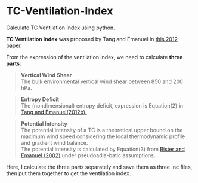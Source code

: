 
# TC-Ventilation-Index
Calculate TC Ventilation Index using python.

**TC Ventilation Index** was proposed by Tang and Emanuel in [this 2012 paper.](https://journals.ametsoc.org/doi/abs/10.1175/BAMS-D-11-00165.1)<br>

From the expression of the ventilation index, we need to calculate **three parts**:<br>
>**Vertical Wind Shear**<br>
  The bulk environmental vertical wind shear between 850 and 200 hPa.<br>
  
>**Entropy Deficit**<br>
  The (nondimensional) entropy deficit, expression is Equation(2) in [Tang and Emanuel(2012b).](https://journals.ametsoc.org/doi/abs/10.1175/BAMS-D-11-00165.1)<br>
  
>**Potential Intensity**<br>
  The potential intensity of a TC is a theoretical upper bound on the maximum wind speed considering the local thermodynamic profile and gradient wind balance.<br>
The potential intensity is calculated by Equation(3) from [Bister and Emanuel (2002)](https://agupubs.onlinelibrary.wiley.com/doi/full/10.1029/2001JD000776) under pseudoadia-batic assumptions.<br>


Here, I calculate the three parts separately and save them as three .nc files, then put them together to get the ventilation index.
